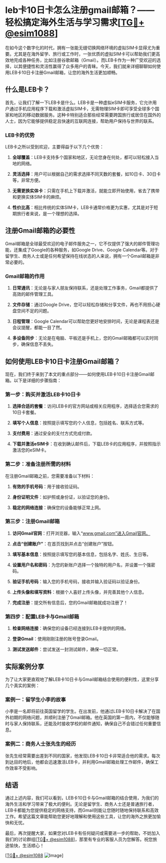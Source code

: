 # leb卡10日卡怎么注册gmail邮箱？——轻松搞定海外生活与学习需求[[TG💪+ @esim1088](https://t.me/s/esim1088)]

在如今这个数字化的时代，拥有一张能无缝切换网络环境的虚拟SIM卡显得尤为重要。尤其是在海外留学、旅行或工作时，一张优质的虚拟SIM卡可以帮助我们更高效地完成各种任务，比如注册谷歌邮箱（Gmail）。而LEB卡作为一种广受欢迎的选择，以其便捷性和灵活性赢得了众多用户的青睐。今天，我们就来详细聊聊如何使用LEB卡10日卡注册Gmail邮箱，让您的海外生活更加顺畅。

## 什么是LEB卡？

首先，让我们了解一下LEB卡是什么。LEB卡是一种虚拟eSIM卡服务，它允许用户通过手机应用程序下载和激活虚拟SIM卡，无需物理SIM卡即可享受全球多个国家和地区的移动数据服务。这种卡特别适合那些经常需要跨国旅行或居住在国外的人士，因为它能够提供稳定且快速的互联网连接，帮助用户保持与世界的联系。

### LEB卡的优势

LEB卡之所以受到欢迎，主要得益于以下几个优势：

1. **全球覆盖**：LEB卡支持多个国家和地区，无论您身在何处，都可以轻松接入当地的网络。
   
2. **灵活选择**：用户可以根据自己的需求选择不同天数的套餐，如10日卡、30日卡等，非常方便。

3. **无需更换实体卡**：只需在手机上下载并激活，就能立即开始使用，省去了携带和更换实体SIM卡的麻烦。

4. **性价比高**：相比传统的实体SIM卡，LEB卡通常价格更为实惠，尤其是对于短期旅行者来说，是一个理想的选择。

## 注册Gmail邮箱的必要性

Gmail邮箱是全球最受欢迎的电子邮件服务之一，它不仅提供了强大的邮件管理功能，还集成了Google的各种服务，如Google Drive、Google Calendar等。对于留学生、商务人士或是任何希望保持在线状态的人来说，拥有一个Gmail邮箱是非常必要的。

### Gmail邮箱的作用

1. **日常通讯**：无论是与家人朋友保持联系，还是处理工作事务，Gmail都提供了高效的邮件管理工具。

2. **文件存储**：通过Google Drive，您可以轻松存储和分享文件，再也不用担心硬盘空间不足的问题。

3. **日程管理**：Google Calendar可以帮助您更好地安排时间，无论是课程表还是会议提醒，都能一目了然。

4. **多设备同步**：无论是在电脑、平板还是手机上，您的Gmail邮箱都可以实时同步，确保信息不丢失。

## 如何使用LEB卡10日卡注册Gmail邮箱？

现在，我们终于来到了本文的重点部分——如何使用LEB卡10日卡注册Gmail邮箱。以下是详细的步骤指南：

### 第一步：购买并激活LEB卡10日卡

1. **选择合适的套餐**：访问LEB卡的官方网站或相关应用程序，选择适合您需求的10日卡套餐。

2. **填写个人信息**：按照提示填写您的个人信息，包括姓名、联系方式等。

3. **支付费用**：通过安全的支付方式完成付款。

4. **下载并激活eSIM卡**：在收到确认邮件后，下载LEB卡的应用程序，并按照指示激活您的eSIM卡。

### 第二步：准备注册所需的材料

在注册Gmail邮箱之前，您需要准备以下材料：

1. **有效的手机号码**：用于接收验证码。

2. **身份证明文件**：如护照或身份证，以验证您的身份。

3. **稳定的网络连接**：确保您的设备能够正常上网。

### 第三步：注册Gmail邮箱

1. **访问Gmail官网**：打开浏览器，输入“www.gmail.com”进入Gmail官网。

2. **点击“创建账户”**：在首页找到并点击“创建账户”按钮。

3. **填写基本信息**：按照提示填写您的基本信息，包括名字、姓氏、生日等。

4. **设置用户名和密码**：为您的新账户选择一个独特的用户名，并设置一个强密码。

5. **验证手机号码**：输入您的手机号码，接收并输入验证码以验证身份。

6. **上传头像和填写资料**：根据个人喜好上传头像，并完善其他个人信息。

7. **完成注册**：提交所有信息后，您的Gmail邮箱就成功注册了！

### 第四步：配置LEB卡与Gmail邮箱

1. **检查网络连接**：确保您的设备已经连接到LEB卡提供的网络。

2. **登录Gmail**：使用刚刚注册的账号登录Gmail。

3. **测试发送邮件**：尝试发送一封测试邮件，确保一切正常。

## 实际案例分享

为了让大家更直观地了解LEB卡10日卡与Gmail邮箱结合使用的便利性，这里分享几个真实的案例：

### 案例一：留学生小李的故事

小李是一名即将前往英国留学的学生。在出发前，他通过LEB卡10日卡解决了在国外初期的网络问题，并顺利注册了Gmail邮箱。他在英国的第一周内，不仅能够随时与家人保持联系，还能及时接收学校的邮件通知，确保自己不会错过任何重要信息。

### 案例二：商务人士张先生的经历

张先生经常需要出差到不同的国家，他发现LEB卡10日卡非常适合他的需求。每次到达目的地后，他都会迅速激活LEB卡，并利用Gmail邮箱处理工作邮件，确保工作效率不受影响。

## 结语

通过上述内容，我们可以看到，LEB卡10日卡与Gmail邮箱的结合使用，为我们的海外生活和学习带来了极大的便利。无论是留学生、商务人士还是普通旅行者，LEB卡都能为您提供稳定的网络支持，而Gmail则能让您随时随地保持联系和高效工作。希望这篇文章能帮助您更好地理解和使用这些工具，让您的海外之旅更加愉快和无忧。

最后，再次提醒大家，如果您对LEB卡有任何疑问或需要进一步的帮助，不妨加入我们的讨论群组[[TG💪+ @esim1088](https://t.me/s/esim1088)]，那里有专业的客服人员为您解答。祝您旅途愉快，生活顺心！

[[TG💪+ @esim1088](https://t.me/s/esim1088) ![Image](https://i.postimg.cc/4NQfJmqS/Snipaste-2025-05-13-00-14-12.png)]